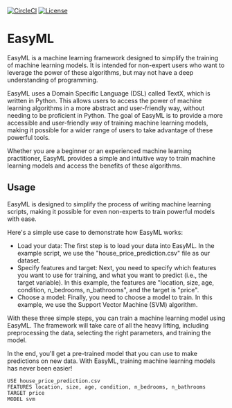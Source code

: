 [![CircleCI](https://dl.circleci.com/status-badge/img/gh/jaysonmourier/EasyML/tree/main.svg?style=svg)](https://dl.circleci.com/status-badge/redirect/gh/jaysonmourier/EasyML/tree/main)
[![License](https://img.shields.io/badge/License-Apache_2.0-blue.svg)](https://opensource.org/licenses/Apache-2.0)

# EasyML

EasyML is a machine learning framework designed to simplify the training of machine learning models. It is intended for non-expert users who want to leverage the power of these algorithms, but may not have a deep understanding of programming.

EasyML uses a Domain Specific Language (DSL) called TextX, which is written in Python. This allows users to access the power of machine learning algorithms in a more abstract and user-friendly way, without needing to be proficient in Python. The goal of EasyML is to provide a more accessible and user-friendly way of training machine learning models, making it possible for a wider range of users to take advantage of these powerful tools.

Whether you are a beginner or an experienced machine learning practitioner, EasyML provides a simple and intuitive way to train machine learning models and access the benefits of these algorithms.

## Usage

EasyML is designed to simplify the process of writing machine learning scripts, making it possible for even non-experts to train powerful models with ease.

Here's a simple use case to demonstrate how EasyML works:

- Load your data: The first step is to load your data into EasyML. In the example script, we use the "house_price_prediction.csv" file as our dataset.
- Specify features and target: Next, you need to specify which features you want to use for training, and what you want to predict (i.e., the target variable). In this example, the features are "location, size, age, condition, n_bedrooms, n_bathrooms", and the target is "price".
- Choose a model: Finally, you need to choose a model to train. In this example, we use the Support Vector Machine (SVM) algorithm.

With these three simple steps, you can train a machine learning model using EasyML. The framework will take care of all the heavy lifting, including preprocessing the data, selecting the right parameters, and training the model.

In the end, you'll get a pre-trained model that you can use to make predictions on new data. With EasyML, training machine learning models has never been easier!

```
USE house_price_prediction.csv
FEATURES location, size, age, condition, n_bedrooms, n_bathrooms
TARGET price
MODEL svm
```

